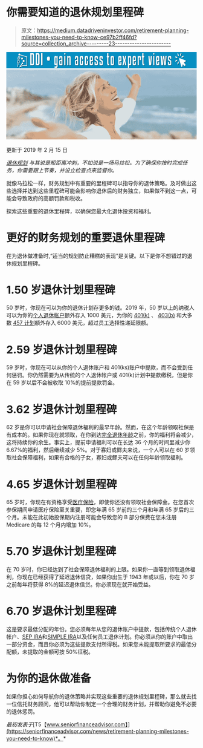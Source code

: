 # 你需要知道的退休规划里程碑

> 原文：<https://medium.datadriveninvestor.com/retirement-planning-milestones-you-need-to-know-ce97b2ff46fd?source=collection_archive---------23----------------------->

[![](img/ff548bf64d7807fcfadcf8fe6f2a539f.png)](http://www.track.datadriveninvestor.com/1B9E)![](img/33f06054eabe9e3df6bf978ccdde6b7d.png)

更新于 2019 年 2 月 15 日

[*退休规划*](https://seniorfinanceadvisor.com/resources/retirement-planning) *与其说是短距离冲刺，不如说是一场马拉松。为了确保你按时完成任务，你需要跟上节奏，并设立检查点来监督你。*

就像马拉松一样，财务规划中有重要的里程碑可以指导你的退休策略。及时做出这些选择并达到这些里程碑可能会影响你退休后的财务独立，如果做不到这一点，可能会导致政府的高额罚款和税收。

探索这些重要的退休里程碑，以确保您最大化退休投资和福利。

# 更好的财务规划的重要退休里程碑

在为退休做准备时,“适当的规划防止糟糕的表现”是关键。以下是你不想错过的退休规划里程碑。

# 1.50 岁退休计划里程碑

50 岁时，你现在可以为你的退休计划存更多的钱。2019 年，50 岁以上的纳税人可以为你的[个人退休帐户](https://seniorfinanceadvisor.com/investments/traditional-roth-IRA-accounts)额外存入 1000 美元，为你的 [401(k)](https://seniorfinanceadvisor.com/investments/401k) 、 [403(b)](https://seniorfinanceadvisor.com/resources/investment-financial-terms-glossary#403b) 和大多数 [457 计划](https://seniorfinanceadvisor.com/resources/investment-financial-terms-glossary#457)额外存入 6000 美元，超过员工选择性递延限额。

# 2.59 岁退休计划里程碑

59 岁时，你现在可以从你的个人退休账户和 401(ks)账户中提款，而不会受到任何惩罚。你仍然需要为从传统的个人退休帐户或 401(k)计划中提款缴税，但是你在 59 岁以后不会被收取 10%的提前提款罚金。

# 3.62 岁退休计划里程碑

62 岁是你可以申请社会保障退休福利的最早年龄。然而，在这个年龄领取社保是有成本的。如果你现在就领取，在你到达[完全退休年龄](https://seniorfinanceadvisor.com/resources/investment-financial-terms-glossary#fullretirementage)之前，你的福利将会减少，这将持续你的余生。事实上，提前申请福利可以在长达 36 个月的时间里减少你 6.67%的福利，然后继续减少 5%。对于寡妇或鳏夫来说，一个人可以在 60 岁领取社会保障福利，如果有合格的子女，寡妇或鳏夫可以在任何年龄领取福利。

# 4.65 岁退休计划里程碑

65 岁时，你现在有资格享受[医疗保险](https://seniorfinanceadvisor.com/resources/retirement-government-resources)，即使你还没有领取社会保障金。在您首次参保期间申请医疗保险至关重要，即您年满 65 岁前的三个月和年满 65 岁后的三个月。未能在此初始投保期内注册可能会导致您的 B 部分保费在您未注册 Medicare 的每 12 个月内增加 10%。

# 5.70 岁退休计划里程碑

在 70 岁时，你已经达到了社会保障退休福利的上限。如果你一直等到领取退休福利，你现在已经获得了延迟退休信贷，如果你出生于 1943 年或以后，你在 70 岁之前每年将获得 8%的延迟退休信贷。你必须现在就开始受益。

# 6.70 岁退休计划里程碑

这是要求最低分配的年份。您必须每年从您的退休账户中提款，包括传统个人退休帐户、[SEP IRA](https://seniorfinanceadvisor.com/resources/retirement-government-resources#SEPIRA)和[SIMPLE IRA](https://seniorfinanceadvisor.com/resources/retirement-government-resources#SimpleIRA)以及任何员工退休计划。你必须从你的账户中取出一部分资金，而且你必须为这些提款支付所得税。如果您未能提取所要求的最低分配额，未提取的金额可按 50%征税。

# 为你的退休做准备

如果你担心如何导航你的退休策略并实现这些重要的退休规划里程碑，那么就去找一位信托财务顾问，他可以帮助你制定一个合理的财务计划，并帮助你避免不必要的退休惩罚。

*最初发表于*[T5【www.seniorfinanceadvisor.com】](https://seniorfinanceadvisor.com/news/retirement-planning-milestones-you-need-to-know)*。*